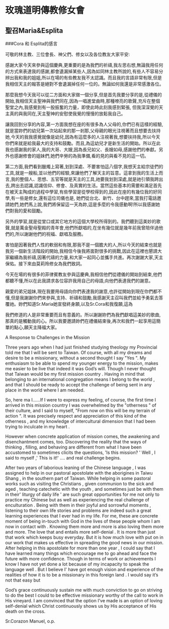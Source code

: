 玫瑰道明傳教修女會
=========
聖召Maria&Esplita
-------
###Cora 和 Esplita的感言 

可敬的林主教、三位會長、神父們、修女以及各位教友大家平安:

感謝大家今天來參與這個慶典,更重要的是為我們的祈禱,我左思右想,無論我用任何的方式來表達我的感謝,都會遺漏掉某些人,因為如同林主教所說的,有些人不容易分辨出我和我的姐姐,所以在場的有些教友我不太認識。而且我的言語非常有限,但是我相信天主的報答是絕對不會遺漏掉任何一位的。無論如何我還是非常感激各位。

那麼我想今天我可以從二方面和大家做一個分享,但是首先我要分享的是,從禮儀的開始,我相信天主聖神與我們同在,因為一唱進堂曲時,那種嘹亮的歌聲,充斥在整個聖堂之內,我感覺到有一股振奮的力量，即使此時此刻我感到緊張, 但我深深覺的天主真的與我同在,天主聖神的安慰使我覺的慢慢的放鬆我自己。

讓我回到分享的內容,第一方面我想在座的有很多為人父母的,你們已有這樣的經驗,就是當妳們的幼兒第一次站起來的那一剎那,父母親的眼光注視著而且想要去扶持她,今天的我我感覺就像是幼兒,因為有這麼多的人注視著我,想要扶持我,所以今天你們來就是給我最大的支持和鼓勵。而且,為這幼兒才是新生活的開始。所以在此我也感謝我的家人,我的大哥、大嫂,因為長兄如父、長嫂如母,感謝他們的奉獻。另外也感謝修會的姐妹們,她們辛勞的為我準備,看的見的與看不見的這一切。

第二方面,我們看到臘燭上寫著,划到深處、不要害怕這八個字,我想天主給宗徒們的工具,就是一艘船,並以他們的經驗,來讓他們了解天主的旨意。這拿到我的生活上而言,我的整個人、思想、五官等就是天主的工具,祂要我划到深處,就是祂引領我跨出去,跨出去認識,認識信仰、修會、及真實的生活。當然這些基本的需要和滿足首先在被天主陶成的過程中學習,有些學習是從學校得到的,因此在座的有幾位我的好同學,有一些是修女,還有這位司儀也是, 她們從台北、新竹、台中趕來,當我打電話邀請她們,她們馬上說,我們將保留這一天為妳,這是多麼的令我感動啊!所以我感謝她們對我的愛和鼓勵。

另外的學習,就是從堂口或其它地方的這個大學校所得到的。我們聽到這美妙的歌聲,就是萬金聖母聖殿的青年會,他們所獻唱的,在坐有幾位就是幾年前我曾陪伴過他們的,所以謝謝他們的祝福、獻唱及服務。

害怕是因著我們人性的軟弱和有限,那我不是一個膽大的人,所以今天的結束也就是我另一個新生活階段的開始,我相信今後我將面對很多的挑戰,因此在這裡也懇請大家繼續為我祈禱,因著代禱的力量,和大家一起同心並攜手共進。再次謝謝大家,天主保佑。接下來由莫莉玲修女為我們致詞。

今天在場的有很多的菲律賓教友參與這慶典,我相信他們從禮儀的開始到結束,他們都聽不懂,所以在此我請求各位容許我用自己的母語,向他們表達我們的謝意。

親愛的弟兄姐妹,現在我要用母語向你們表達我的謝意,也許從開始到現在你們都不懂,但是我謝謝你們來參與,支持、祈禱和鼓勵,我感謝天主召叫我們並給予勇氣去答覆祂。妳們知道Sr.Maria她宣發終身願,以及Sr.Cora和我復願,這為

我們修道的人是非常重要而且有意義的。所以謝謝妳們為我們獻唱這美妙的歌曲,那真的是觸動我的心。所以我要邀請妳們在禮儀結束後,再次和我們一起享用這簡單的點心,願天主降福大家。

 

A Response to Challenges in the Mission

Three years ago when I had just finished studying theology my Provincial told  me that I will be sent to Taiwan. Of course, with all my dreams and desire to be a missionary, without a second thought I say  "Yes ".  My enthusiasm to be able to spend my younger energy to the mission, makes me easier to be live that indeed it was God’s will.  Though I never thought that Taiwan would be my first mission country . Having in mind that belonging to an international congregation means I belong to the world , and that I should be ready to accept the challenge of being sent in any place in the world where I am needed.

 So, here ma I……If I were to express my feeling, of course, the first time I arrived in this mission country I was overwhelmed by the "otherness " of their culture, and I said to myself, "From now on this will be my terrain of action ". It was precisely respect and appreciation of this kind of the otherness , and my knowledge of intercultural dimension that I had been trying to inculcate in my heart . 

 However when concrete application of mission comes, the awakening and disenchantment comes, too.  Discovering the reality that the ways of thinking , filling, and behaving are different from what I have been accustomed to sometimes clicits the questions, 'Is this mission? '  Well , I said to myself ,' This is it!' …. and real challenge begins.

After two years of laborious leaning of the Chinese language , I was assigned to help in our pastoral apostolate with the aborigines in Taiwu Shang , in the southern part of Taiwan. While helping in some pastoral works such as visiting the Christians , given communion to the sick and aged , teaching catechetic with the youth , and sometimes just be with them in their' liturgy of daily life ' are such great opportunities for me not only  to practice my Chinese but as well as experiencing the real challenge of enculturation . Being with them in their joyful and sorrowful moments , listening to their own life stories and problems are indeed such a great learning experiences that I ever had in my life.  For me, these are concrete moment of being in-touch with God in the lives of these people whom I am now in contact with . Knowing them more and more is also loving them more and more.  The love that and entails more self-denial .  It is more than just that work which keeps busy everyday.  But it is how much love with put on in our work that makes us effective in spreading the good news in our mission.  After helping in this apostolate for more than one year , I could say that I have learned many things which encourage me to go ahead and face the future with more confidence.  Though in terms of work or achievements I know I have not yet done a lot because of my incapacity to speak the language well .  But I believe I' have got enough vision and experience of the realities of how it is to be a missionary in this foreign land .  I would say it’s not that easy but

God’s grace continuously sustain me with much conviction to go on striving to do the best I could to be effective missionary worthy of the call to work in His vineyard.  I am convinced that the option I’ve made is an option of loving self-denial which Christ continuously shows us by His acceptance of His death on the cross. 

Sr.Corazon Manuel, o.p.